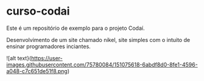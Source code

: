 # curso-codai

Este é um repositório de exemplo para o projeto Codaí.

Desenvolvimento de um site chamado nikel, site simples com o intuito de ensinar programadores inciantes.

![alt text}(https://user-images.githubusercontent.com/75780084/151075618-6abdf8d0-8fe1-4596-a048-c7c651de51f8.png)
